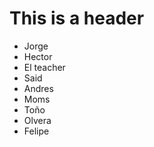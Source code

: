 # This is a header

<ul>
  <li>Jorge</li>
  <li>Hector</li>
  <li>El teacher</li>
   <li>Said</li>
  <li>Andres</li>
  <li>Moms</li>
   <li>Toño</li>
  <li>Olvera</li>
  <li>Felipe</li>
<ul>
